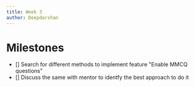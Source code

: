 ```yaml
---
title: Week 3
author: Deepdarshan
---
```


# Milestones

- [] Search for different methods to implement feature "Enable MMCQ questions"
- [] Discuss the same with mentor to identfy the best approach to do it